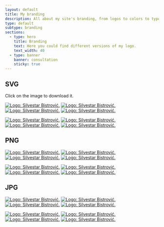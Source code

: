 ```yaml
---
layout: default
title: My branding
description: All about my site's branding, from logos to colors to typography.
type: default
subtype: branding
sections:
  - type: hero
    title: Branding
    text: Here you could find different versions of my logo.
    text_width: 40
  - type: banner
    banner: consultation
    sticky: true
---
```


## SVG

Click on the image to download it.

[![Logo: Silvestar Bistrović.](/gfx/svg/logo-SB-000-12E09F.svg)](/gfx/svg/logo-SB-000-12E09F.svg)
[![Logo: Silvestar Bistrović.](/gfx/svg/logo-SB-000-FF3366.svg)](/gfx/svg/logo-SB-000-FF3366.svg)
[![Logo: Silvestar Bistrović.](/gfx/svg/logo-SB-12E09F-000.svg)](/gfx/svg/logo-SB-12E09F-000.svg)
[![Logo: Silvestar Bistrović.](/gfx/svg/logo-SB-FF3366-000.svg)](/gfx/svg/logo-SB-FF3366-000.svg)

[![Logo: Silvestar Bistrović.](/gfx/svg/logo-000-12E09F.svg)](/gfx/svg/logo-000-12E09F.svg)
[![Logo: Silvestar Bistrović.](/gfx/svg/logo-000-FF3366.svg)](/gfx/svg/logo-000-FF3366.svg)
[![Logo: Silvestar Bistrović.](/gfx/svg/logo-12E09F-000.svg)](/gfx/svg/logo-12E09F-000.svg)
[![Logo: Silvestar Bistrović.](/gfx/svg/logo-FF3366-000.svg)](/gfx/svg/logo-FF3366-000.svg)

## PNG

[![Logo: Silvestar Bistrović.](/gfx/png/logo-SB-000-12E09F.png)](/gfx/png/logo-SB-000-12E09F.png)
[![Logo: Silvestar Bistrović.](/gfx/png/logo-SB-000-FF3366.png)](/gfx/png/logo-SB-000-FF3366.png)
[![Logo: Silvestar Bistrović.](/gfx/png/logo-SB-12E09F-000.png)](/gfx/png/logo-SB-12E09F-000.png)
[![Logo: Silvestar Bistrović.](/gfx/png/logo-SB-FF3366-000.png)](/gfx/png/logo-SB-FF3366-000.png)

[![Logo: Silvestar Bistrović.](/gfx/png/logo-000-12E09F.png)](/gfx/png/logo-000-12E09F.png)
[![Logo: Silvestar Bistrović.](/gfx/png/logo-000-FF3366.png)](/gfx/png/logo-000-FF3366.png)
[![Logo: Silvestar Bistrović.](/gfx/png/logo-12E09F-000.png)](/gfx/png/logo-12E09F-000.png)
[![Logo: Silvestar Bistrović.](/gfx/png/logo-FF3366-000.png)](/gfx/png/logo-FF3366-000.png)

## JPG

[![Logo: Silvestar Bistrović.](/gfx/jpg/logo-SB-000-12E09F.jpg)](/gfx/jpg/logo-SB-000-12E09F.jpg)
[![Logo: Silvestar Bistrović.](/gfx/jpg/logo-SB-000-FF3366.jpg)](/gfx/jpg/logo-SB-000-FF3366.jpg)
[![Logo: Silvestar Bistrović.](/gfx/jpg/logo-SB-12E09F-000.jpg)](/gfx/jpg/logo-SB-12E09F-000.jpg)
[![Logo: Silvestar Bistrović.](/gfx/jpg/logo-SB-FF3366-000.jpg)](/gfx/jpg/logo-SB-FF3366-000.jpg)

[![Logo: Silvestar Bistrović.](/gfx/jpg/logo-000-12E09F.jpg)](/gfx/jpg/logo-000-FF3366.jpg)
[![Logo: Silvestar Bistrović.](/gfx/jpg/logo-000-FF3366.jpg)](/gfx/jpg/logo-000-FF3366.jpg)
[![Logo: Silvestar Bistrović.](/gfx/jpg/logo-12E09F-000.jpg)](/gfx/jpg/logo-12E09F-000.jpg)
[![Logo: Silvestar Bistrović.](/gfx/jpg/logo-FF3366-000.jpg)](/gfx/jpg/logo-FF3366-000.jpg)
